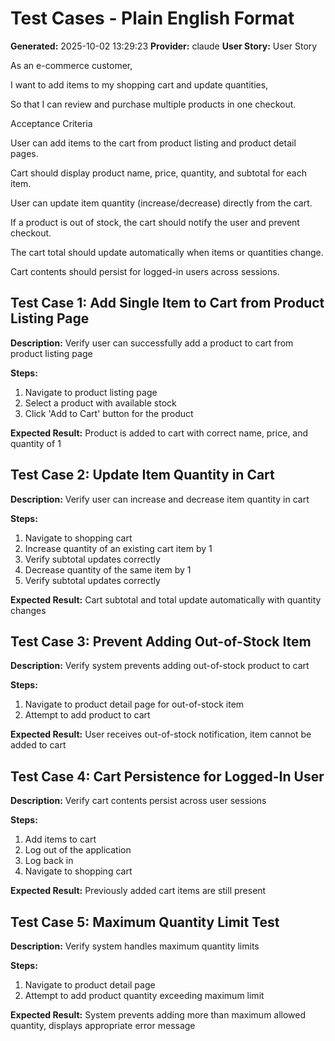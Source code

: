 # Test Cases - Plain English Format

**Generated:** 2025-10-02 13:29:23
**Provider:** claude
**User Story:** User Story
As an e-commerce customer,
I want to add items to my shopping cart and update quantities,
So that I can review and purchase multiple products in one checkout.

Acceptance Criteria

User can add items to the cart from product listing and product detail pages.

Cart should display product name, price, quantity, and subtotal for each item.

User can update item quantity (increase/decrease) directly from the cart.

If a product is out of stock, the cart should notify the user and prevent checkout.

The cart total should update automatically when items or quantities change.

Cart contents should persist for logged-in users across sessions.

## Test Case 1: Add Single Item to Cart from Product Listing Page

**Description:** Verify user can successfully add a product to cart from product listing page

**Steps:**
1. Navigate to product listing page
2. Select a product with available stock
3. Click 'Add to Cart' button for the product

**Expected Result:** Product is added to cart with correct name, price, and quantity of 1

## Test Case 2: Update Item Quantity in Cart

**Description:** Verify user can increase and decrease item quantity in cart

**Steps:**
1. Navigate to shopping cart
2. Increase quantity of an existing cart item by 1
3. Verify subtotal updates correctly
4. Decrease quantity of the same item by 1
5. Verify subtotal updates correctly

**Expected Result:** Cart subtotal and total update automatically with quantity changes

## Test Case 3: Prevent Adding Out-of-Stock Item

**Description:** Verify system prevents adding out-of-stock product to cart

**Steps:**
1. Navigate to product detail page for out-of-stock item
2. Attempt to add product to cart

**Expected Result:** User receives out-of-stock notification, item cannot be added to cart

## Test Case 4: Cart Persistence for Logged-In User

**Description:** Verify cart contents persist across user sessions

**Steps:**
1. Add items to cart
2. Log out of the application
3. Log back in
4. Navigate to shopping cart

**Expected Result:** Previously added cart items are still present

## Test Case 5: Maximum Quantity Limit Test

**Description:** Verify system handles maximum quantity limits

**Steps:**
1. Navigate to product detail page
2. Attempt to add product quantity exceeding maximum limit

**Expected Result:** System prevents adding more than maximum allowed quantity, displays appropriate error message

